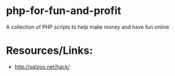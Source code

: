 php-for-fun-and-profit
======================

A collection of PHP scripts to help make money and have fun online






# Resources/Links:
* http://sqlzoo.net/hack/